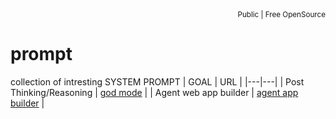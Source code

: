 <div align="right">
<sub>Public | Free OpenSource</sub>
</div>

# prompt
collection of intresting SYSTEM PROMPT
| GOAL | URL |
|---|---|
| Post Thinking/Reasoning | [god mode](./01-GOD-MODE.md) |
| Agent web app builder | [agent app builder](./02-MITICOMON-AI-AGENT.md) |
